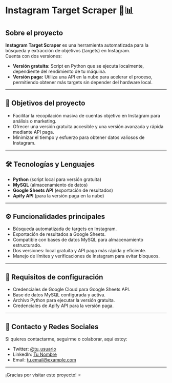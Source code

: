 # Instagram Target Scraper 🚀📊

## Sobre el proyecto  
**Instagram Target Scraper** es una herramienta automatizada para la búsqueda y extracción de objetivos (targets) en Instagram.  
Cuenta con dos versiones:  
- **Versión gratuita:** Script en Python que se ejecuta localmente, dependiente del rendimiento de tu máquina.  
- **Versión paga:** Utiliza una API en la nube para acelerar el proceso, permitiendo obtener más targets sin depender del hardware local.

---

## 🎯 Objetivos del proyecto  
- Facilitar la recopilación masiva de cuentas objetivo en Instagram para análisis o marketing.  
- Ofrecer una versión gratuita accesible y una versión avanzada y rápida mediante API paga.  
- Minimizar el tiempo y esfuerzo para obtener datos valiosos de Instagram.

---

## 🛠️ Tecnologías y Lenguajes  
- **Python** (script local para versión gratuita)  
- **MySQL** (almacenamiento de datos)  
- **Google Sheets API** (exportación de resultados)  
- **Apify API** (para la versión paga en la nube)

---

## ⚙️ Funcionalidades principales  
- Búsqueda automatizada de targets en Instagram.  
- Exportación de resultados a Google Sheets.  
- Compatible con bases de datos MySQL para almacenamiento estructurado.  
- Dos versiones: local gratuita y API paga más rápida y eficiente.  
- Manejo de límites y verificaciones de Instagram para evitar bloqueos.

---

## 🔧 Requisitos de configuración  
- Credenciales de Google Cloud para Google Sheets API.  
- Base de datos MySQL configurada y activa.  
- Archivo Python para ejecutar la versión gratuita.  
- Credenciales de Apify API para la versión paga.

---

## 📱 Contacto y Redes Sociales  
Si quieres contactarme, seguirme o colaborar, aquí estoy:  
- Twitter: [@tu_usuario](https://twitter.com/tu_usuario)  
- LinkedIn: [Tu Nombre](https://linkedin.com/in/tu_usuario)  
- Email: tu.email@example.com

---

¡Gracias por visitar este proyecto! ⭐  
